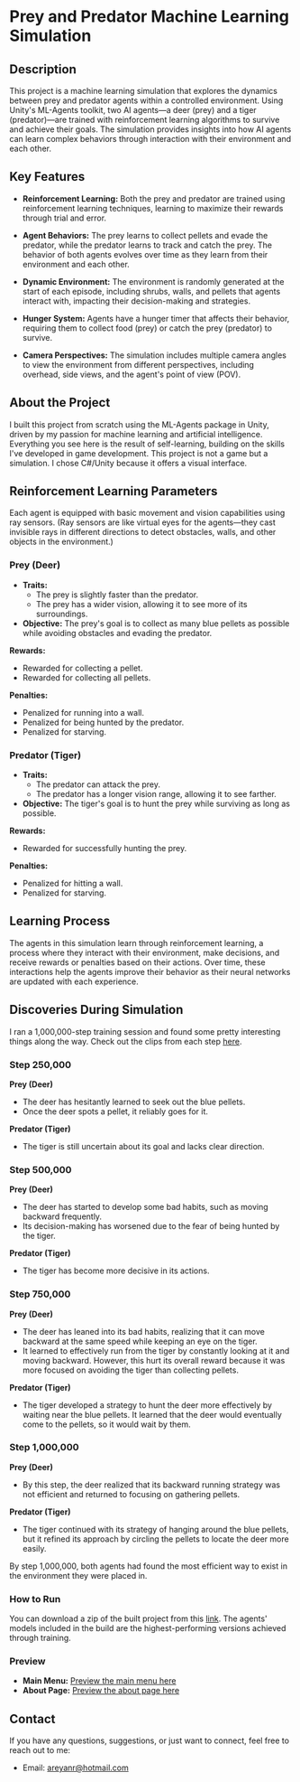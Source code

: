 # Prey and Predator Machine Learning Simulation 

## Description
This project is a machine learning simulation that explores the dynamics between prey and predator agents within a controlled environment. Using Unity's ML-Agents toolkit, two AI agents—a deer (prey) and a tiger (predator)—are trained with reinforcement learning algorithms to survive and achieve their goals. The simulation provides insights into how AI agents can learn complex behaviors through interaction with their environment and each other.

## Key Features
- **Reinforcement Learning:** Both the prey and predator are trained using reinforcement learning techniques, learning to maximize their rewards through trial and error.

- **Agent Behaviors:** The prey learns to collect pellets and evade the predator, while the predator learns to track and catch the prey. The behavior of both agents evolves over time as they learn from their environment and each other.

- **Dynamic Environment:** The environment is randomly generated at the start of each episode, including shrubs, walls, and pellets that agents interact with, impacting their decision-making and strategies.

- **Hunger System:** Agents have a hunger timer that affects their behavior, requiring them to collect food (prey) or catch the prey (predator) to survive.

- **Camera Perspectives:** The simulation includes multiple camera angles to view the environment from different perspectives, including overhead, side views, and the agent's point of view (POV).

## About the Project
I built this project from scratch using the ML-Agents package in Unity, driven by my passion for machine learning and artificial intelligence. Everything you see here is the result of self-learning, building on the skills I've developed in game development. This project is not a game but a simulation. I chose C#/Unity because it offers a visual interface.

## Reinforcement Learning Parameters
Each agent is equipped with basic movement and vision capabilities using ray sensors. 
(Ray sensors are like virtual eyes for the agents—they cast invisible rays in different directions to detect obstacles, walls, and other objects in the environment.)

### **Prey (Deer)**
- **Traits:** 
  - The prey is slightly faster than the predator.
  - The prey has a wider vision, allowing it to see more of its surroundings.
- **Objective:** The prey's goal is to collect as many blue pellets as possible while avoiding obstacles and evading the predator.

**Rewards:**
- Rewarded for collecting a pellet.
- Rewarded for collecting all pellets.

**Penalties:**
- Penalized for running into a wall.
- Penalized for being hunted by the predator.
- Penalized for starving.

### **Predator (Tiger)**
- **Traits:** 
  - The predator can attack the prey.
  - The predator has a longer vision range, allowing it to see farther.
- **Objective:** The tiger's goal is to hunt the prey while surviving as long as possible.

**Rewards:**
- Rewarded for successfully hunting the prey.

**Penalties:**
- Penalized for hitting a wall.
- Penalized for starving.

## Learning Process
The agents in this simulation learn through reinforcement learning, a process where they interact with their environment, make decisions, and receive rewards or penalties based on their actions. Over time, these interactions help the agents improve their behavior as their neural networks are updated with each experience.

## Discoveries During Simulation
I ran a 1,000,000-step training session and found some pretty interesting things along the way. Check out the clips from each step [here](https://drive.google.com/file/d/1tRmuYEN2a70zLzCFZwxRI4D_R0hqJYjp/view?usp=drive_link).

### Step 250,000
**Prey (Deer)**
- The deer has hesitantly learned to seek out the blue pellets.
- Once the deer spots a pellet, it reliably goes for it.

**Predator (Tiger)**
- The tiger is still uncertain about its goal and lacks clear direction.

### Step 500,000
**Prey (Deer)**
- The deer has started to develop some bad habits, such as moving backward frequently.
- Its decision-making has worsened due to the fear of being hunted by the tiger.

**Predator (Tiger)**
- The tiger has become more decisive in its actions.

### Step 750,000
**Prey (Deer)**
- The deer has leaned into its bad habits, realizing that it can move backward at the same speed while keeping an eye on the tiger.
- It learned to effectively run from the tiger by constantly looking at it and moving backward. However, this hurt its overall reward because it was more focused on avoiding the tiger than collecting pellets.

**Predator (Tiger)**
- The tiger developed a strategy to hunt the deer more effectively by waiting near the blue pellets. It learned that the deer would eventually come to the pellets, so it would wait by them.

### Step 1,000,000
**Prey (Deer)**
- By this step, the deer realized that its backward running strategy was not efficient and returned to focusing on gathering pellets.

**Predator (Tiger)**
- The tiger continued with its strategy of hanging around the blue pellets, but it refined its approach by circling the pellets to locate the deer more easily.

By step 1,000,000, both agents had found the most efficient way to exist in the environment they were placed in.

### How to Run
You can download a zip of the built project from this [link](https://drive.google.com/file/d/1AWtH4ZbsOXxY0pNy-b7MkI9A6Ywi9g-Z/view?usp=drive_link). The agents' models included in the build are the highest-performing versions achieved through training.

### Preview
- **Main Menu:** [Preview the main menu here](https://drive.google.com/file/d/12yy0RJUTBPrJ8OTTE6zPkudSpFd4AFgA/view?usp=drive_link)
- **About Page:** [Preview the about page here](https://drive.google.com/file/d/1_JXXQx3bYDSpO4pDlHipU8RrZVquqkWV/view?usp=drive_link)

## Contact
If you have any questions, suggestions, or just want to connect, feel free to reach out to me:

- Email: areyanr@hotmail.com
